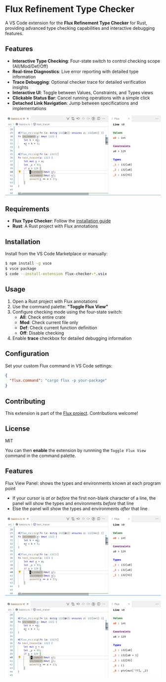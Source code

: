 # Flux Refinement Type Checker

A VS Code extension for the **Flux Refinement Type Checker** for Rust, providing advanced type checking capabilities and interactive debugging features.

## Features

- **Interactive Type Checking**: Four-state switch to control checking scope (All/Mod/Def/Off)
- **Real-time Diagnostics**: Live error reporting with detailed type information
- **Trace Debugging**: Optional checker trace for detailed verification insights
- **Interactive UI**: Toggle between Values, Constraints, and Types views
- **Clickable Status Bar**: Cancel running operations with a simple click
- **Detached Link Navigation**: Jump between specifications and implementations

![Flux Extension Demo](static/flux_view_start.jpg)

## Requirements

- **Flux Type Checker**: Follow the [installation guide](https://flux-rs.github.io/flux/guide/install.html)
- **Rust**: A Rust project with Flux annotations

## Installation

Install from the VS Code Marketplace or manually:

```bash
$ npm install -g vsce
$ vsce package
$ code --install-extension flux-checker-*.vsix
```

## Usage

1. Open a Rust project with Flux annotations
2. Use the command palette: **"Toggle Flux View"**
3. Configure checking mode using the four-state switch:
   - **All**: Check entire crate
   - **Mod**: Check current file only
   - **Def**: Check current function definition
   - **Off**: Disable checking
4. Enable **trace** checkbox for detailed debugging information

## Configuration

Set your custom Flux command in VS Code settings:

```json
{
  "flux.command": "cargo flux -p your-package"
}
```

## Contributing

This extension is part of the [Flux project](https://github.com/flux-rs/flux). Contributions welcome!

## License

MIT

You can then **enable** the extension by runnning the `Toggle Flux View` command in the command palette.

## Features

Flux View Panel: shows the types and environments known at each program point

- If your cursor is _at or before_ the first non-blank character of a line, the panel will show the types and environments _before_ that line
- Else the panel will show the types and environments _after_ that line

![Before Statement](static/flux_view_start.jpg)

![After Statement](static/flux_view_end.jpg)
